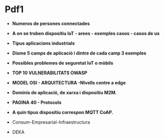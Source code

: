 # Pdf1
- **Numeros de persones connectades**
- **A on se troben dispositiu IoT - arees - exemples casos - casos de us**
- **Tipus aplicacions industrials**
- **Disme 5 camps de aplicació i dintre de cada camp 3 exemples**
- **Possibles problemes de seguretat IoT o mòbils**
- **TOP 10 VULNERABILITATS OWASP**
- **MODEL OSI - ARQUITECTURA -NIvells centre a edge**
- **Dominis de aplicació, de xarxa i dispositiu M2M.**
- **PAGINA 40 - Protocols**
- **A quin tipus dispositiu correspon MQTT CoAP.**

- Consum-Empresarial-Infraestructura
- DEKA



